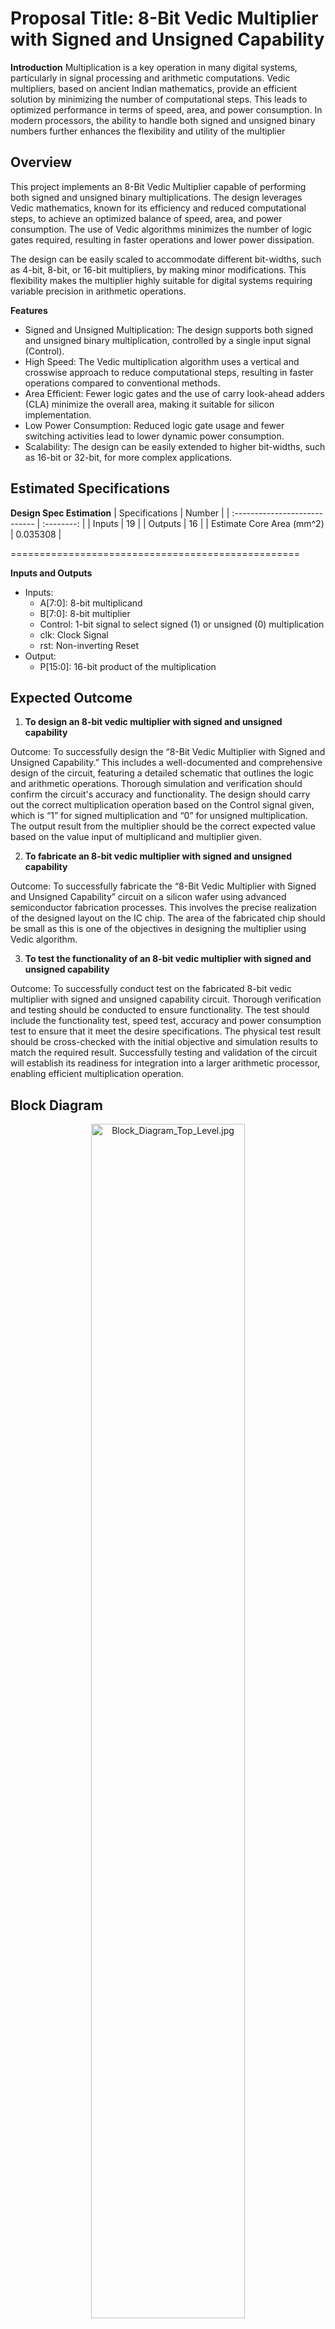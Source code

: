 # Proposal Title: 8-Bit Vedic Multiplier with Signed and Unsigned Capability

**Introduction**
Multiplication is a key operation in many digital systems, particularly in signal processing and arithmetic computations. Vedic multipliers, based on ancient Indian mathematics, provide an efficient solution by minimizing the number of computational steps. This leads to optimized performance in terms of speed, area, and power consumption. In modern processors, the ability to handle both signed and unsigned binary numbers further enhances the flexibility and utility of the multiplier

## Overview
This project implements an 8-Bit Vedic Multiplier capable of performing both signed and unsigned binary multiplications. The design leverages Vedic mathematics, known for its efficiency and reduced computational steps, to achieve an optimized balance of speed, area, and power consumption. The use of Vedic algorithms minimizes the number of logic gates required, resulting in faster operations and lower power dissipation.

The design can be easily scaled to accommodate different bit-widths, such as 4-bit, 8-bit, or 16-bit multipliers, by making minor modifications. This flexibility makes the multiplier highly suitable for digital systems requiring variable precision in arithmetic operations.

**Features**
- Signed and Unsigned Multiplication: The design supports both signed and unsigned binary multiplication, controlled by a single input signal (Control).
- High Speed: The Vedic multiplication algorithm uses a vertical and crosswise approach to reduce computational steps, resulting in faster operations compared to conventional methods.
- Area Efficient: Fewer logic gates and the use of carry look-ahead adders (CLA) minimize the overall area, making it suitable for silicon implementation.
- Low Power Consumption: Reduced logic gate usage and fewer switching activities lead to lower dynamic power consumption.
- Scalability: The design can be easily extended to higher bit-widths, such as 16-bit or 32-bit, for more complex applications.

## Estimated Specifications
**Design Spec Estimation**
| Specifications                | Number     |
| :---------------------------- | :--------: |
| Inputs                        | 19         |
| Outputs                       | 16         |
| Estimate Core Area (mm^2)     | 0.035308    |

==================================================

**Inputs and Outputs**
- Inputs:
  - A[7:0]: 8-bit multiplicand
  - B[7:0]: 8-bit multiplier
  - Control: 1-bit signal to select signed (1) or unsigned (0) multiplication
  - clk: Clock Signal
  - rst: Non-inverting Reset
- Output:
  - P[15:0]: 16-bit product of the multiplication
 
 ## Expected Outcome

1. **To design an 8-bit vedic multiplier with signed and unsigned capability**
   
Outcome: To successfully design the “8-Bit Vedic Multiplier with Signed and Unsigned Capability.” This includes a well-documented and comprehensive design of the circuit, featuring a detailed schematic that outlines the logic and arithmetic operations. Thorough simulation and verification should confirm the circuit's accuracy and functionality. The design should carry out the correct multiplication operation based on the Control signal given, which is “1” for signed multiplication and “0” for unsigned multiplication. The output result from the multiplier should be the correct expected value based on the value input of multiplicand and multiplier given. 

2. **To fabricate an 8-bit vedic multiplier with signed and unsigned capability**
   
Outcome: To successfully fabricate the “8-Bit Vedic Multiplier with Signed and Unsigned Capability” circuit on a silicon wafer using advanced semiconductor fabrication processes. This involves the precise realization of the designed layout on the IC chip. The area of the fabricated chip should be small as this is one of the objectives in designing the multiplier using Vedic algorithm. 

3. **To test the functionality of an 8-bit vedic multiplier with signed and unsigned capability**

Outcome: To successfully conduct test on the fabricated  8-bit vedic multiplier with signed and unsigned capability circuit. Thorough verification and testing should be conducted to ensure functionality. The test should include the functionality test, speed test, accuracy and power consumption test to ensure that it meet the desire specifications. The physical test result should be cross-checked with the initial objective and simulation results to match the required result. Successfully testing and validation of the circuit will establish its readiness for integration into a larger arithmetic processor, enabling efficient multiplication operation.

## Block Diagram
<p align="center">
<img width="70%" alt="Block_Diagram_Top_Level.jpg" src="https://github.com/kuanchinyi/8bit_vedic_multiplier_signed_unsigned/blob/main/Block_Diagram_Top_Level.jpg">
</p>

<p align="center">
<img width="60%" alt="Block_Diagram_VMSU_TOP.jpg" src="https://github.com/kuanchinyi/8bit_vedic_multiplier_signed_unsigned/blob/main/Block_Diagram_VMSU_Top.jpg">
</p>
<br/>

<p align="center">
<img width="70%" alt="Block_Diagram_VMSU_Pipelined.jpg" src="https://github.com/kuanchinyi/8bit_vedic_multiplier_signed_unsigned/blob/main/Block_Diagram_VMSU_Pipelined.jpg">
</p>

<p align="center">
<img width="70%" alt="Block_Diagram_VMSU.jpg" src="https://github.com/kuanchinyi/8bit_vedic_multiplier_signed_unsigned/blob/main/Block_Diagram_VMSU.jpg"> 
</p>
<br/>
<br/>

<p align="center">
<img width="70%" alt="Block_Diagram_8bit_vedic_multiplier.jpg" src="https://github.com/kuanchinyi/8bit_vedic_multiplier_signed_unsigned/blob/main/Block_Diagram_8bit_vedic_multiplier.jpg">
</p>
<br/>

<p align="center">
<img width="70%" alt="Block_Diagram_4bit_vedic_multiplier.jpg" src="https://github.com/kuanchinyi/8bit_vedic_multiplier_signed_unsigned/blob/main/Block_Diagram_4bit_vedic_multiplier.jpg">
</p>
<br/>

<p align="center">
<img width="70%" alt="Block_Diagram_2bit_vedic_multiplier.jpg" src="https://github.com/kuanchinyi/8bit_vedic_multiplier_signed_unsigned/blob/main/Block_Diagram_2bit_vedic_multiplier.jpg">
</p>
<br/>

<p align="center">
<img width="70%" alt="Block_Diagram_CLA_4bit.jpg" src="https://github.com/kuanchinyi/8bit_vedic_multiplier_signed_unsigned/blob/main/Block_Diagram_CLA_4bit.jpg">
</p>
<br/>

<p align="center">
<img width="70%" alt="Block_Diagram_complementary.jpg" src="https://github.com/kuanchinyi/8bit_vedic_multiplier_signed_unsigned/blob/main/Block_Diagram_complementary.jpg">
</p>
<br/>
